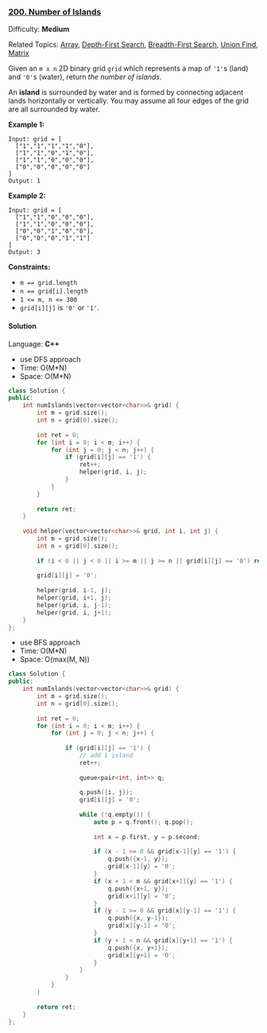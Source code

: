 ### [200\. Number of Islands](https://leetcode.com/problems/number-of-islands/)

Difficulty: **Medium**

Related Topics: [Array](https://leetcode.com/tag/array/), [Depth-First Search](https://leetcode.com/tag/depth-first-search/), [Breadth-First Search](https://leetcode.com/tag/breadth-first-search/), [Union Find](https://leetcode.com/tag/union-find/), [Matrix](https://leetcode.com/tag/matrix/)


Given an `m x n` 2D binary grid `grid` which represents a map of `'1'`s (land) and `'0'`s (water), return _the number of islands_.

An **island** is surrounded by water and is formed by connecting adjacent lands horizontally or vertically. You may assume all four edges of the grid are all surrounded by water.

**Example 1:**

```
Input: grid = [
  ["1","1","1","1","0"],
  ["1","1","0","1","0"],
  ["1","1","0","0","0"],
  ["0","0","0","0","0"]
]
Output: 1
```

**Example 2:**

```
Input: grid = [
  ["1","1","0","0","0"],
  ["1","1","0","0","0"],
  ["0","0","1","0","0"],
  ["0","0","0","1","1"]
]
Output: 3
```

**Constraints:**

*   `m == grid.length`
*   `n == grid[i].length`
*   `1 <= m, n <= 300`
*   `grid[i][j]` is `'0'` or `'1'`.


#### Solution

Language: **C++**

* use DFS approach
* Time: O(M*N)
* Space: O(M*N)

```c++
class Solution {
public:
    int numIslands(vector<vector<char>>& grid) {
        int m = grid.size();
        int n = grid[0].size();
        
        int ret = 0;
        for (int i = 0; i < m; i++) {
            for (int j = 0; j < n; j++) {
                if (grid[i][j] == '1') {
                    ret++;
                    helper(grid, i, j);
                }
            }
        }
        
        return ret;
    }
    
    void helper(vector<vector<char>>& grid, int i, int j) {
        int m = grid.size();
        int n = grid[0].size();
        
        if (i < 0 || j < 0 || i >= m || j >= n || grid[i][j] == '0') return;
        
        grid[i][j] = '0';
        
        helper(grid, i-1, j);
        helper(grid, i+1, j);
        helper(grid, i, j-1);
        helper(grid, i, j+1);
    }
};
```

* use BFS approach
* Time: O(M*N)
* Space: O(max(M, N))

```c++
class Solution {
public:
    int numIslands(vector<vector<char>>& grid) {
        int m = grid.size();
        int n = grid[0].size();
        
        int ret = 0;
        for (int i = 0; i < m; i++) {
            for (int j = 0; j < n; j++) {
            
                if (grid[i][j] == '1') {
                    // add 1 island
                    ret++;
                    
                    queue<pair<int, int>> q;
                    
                    q.push({i, j});
                    grid[i][j] = '0';
                    
                    while (!q.empty()) {
                        auto p = q.front(); q.pop();
                        
                        int x = p.first, y = p.second;
                        
                        if (x - 1 >= 0 && grid[x-1][y] == '1') {
                            q.push({x-1, y});
                            grid[x-1][y] = '0';
                        }
                        if (x + 1 < m && grid[x+1][y] == '1') {
                            q.push({x+1, y});
                            grid[x+1][y] = '0';
                        }
                        if (y - 1 >= 0 && grid[x][y-1] == '1') {
                            q.push({x, y-1});
                            grid[x][y-1] = '0';
                        }
                        if (y + 1 < n && grid[x][y+1] == '1') {
                            q.push({x, y+1});
                            grid[x][y+1] = '0';
                        }
                    }
                }
            }    
        }
        
        return ret;        
    }
};
```
